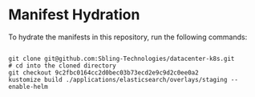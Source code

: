 
# Manifest Hydration

To hydrate the manifests in this repository, run the following commands:

```shell

git clone git@github.com:Sbling-Technologies/datacenter-k8s.git
# cd into the cloned directory
git checkout 9c2fbc0164cc2d0bec03b73ecd2e9c9d2c0ee0a2
kustomize build ./applications/elasticsearch/overlays/staging --enable-helm
```